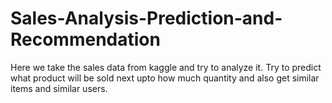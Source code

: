 # Sales-Analysis-Prediction-and-Recommendation
Here we take the sales data from kaggle and try to analyze it. Try to predict what product will be sold next upto how much quantity and also get similar items and similar users.
